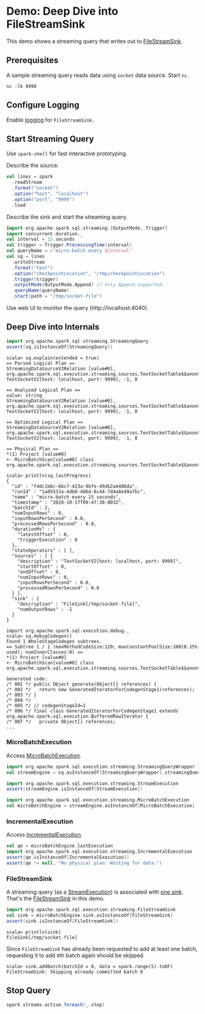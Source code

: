 # Demo: Deep Dive into FileStreamSink

This demo shows a streaming query that writes out to [FileStreamSink](../datasources/file/FileStreamSink.md).

## Prerequisites

A sample streaming query reads data using `socket` data source. Start `nc`.

```shell
nc -lk 9999
```

## Configure Logging

Enable [logging](../datasources/file/FileStreamSink.md#logging) for `FileStreamSink`.

## Start Streaming Query

Use `spark-shell` for fast interactive prototyping.

Describe the source.

```scala
val lines = spark
  .readStream
  .format("socket")
  .option("host", "localhost")
  .option("port", "9999")
  .load
```

Describe the sink and start the streaming query.

```scala
import org.apache.spark.sql.streaming.{OutputMode, Trigger}
import concurrent.duration._
val interval = 15.seconds
val trigger = Trigger.ProcessingTime(interval)
val queryName = s"micro-batch every $interval"
val sq = lines
  .writeStream
  .format("text")
  .option("checkpointLocation", "/tmp/checkpointLocation")
  .trigger(trigger)
  .outputMode(OutputMode.Append) // only Append supported
  .queryName(queryName)
  .start(path = "/tmp/socket-file")
```

Use web UI to monitor the query (http://localhost:4040).

## Deep Dive into Internals

```scala
import org.apache.spark.sql.streaming.StreamingQuery
assert(sq.isInstanceOf[StreamingQuery])
```

```text
scala> sq.explain(extended = true)
== Parsed Logical Plan ==
StreamingDataSourceV2Relation [value#0], org.apache.spark.sql.execution.streaming.sources.TextSocketTable$$anon$1@aa58ed0, TextSocketV2[host: localhost, port: 9999], -1, 0

== Analyzed Logical Plan ==
value: string
StreamingDataSourceV2Relation [value#0], org.apache.spark.sql.execution.streaming.sources.TextSocketTable$$anon$1@aa58ed0, TextSocketV2[host: localhost, port: 9999], -1, 0

== Optimized Logical Plan ==
StreamingDataSourceV2Relation [value#0], org.apache.spark.sql.execution.streaming.sources.TextSocketTable$$anon$1@aa58ed0, TextSocketV2[host: localhost, port: 9999], -1, 0

== Physical Plan ==
*(1) Project [value#0]
+- MicroBatchScan[value#0] class org.apache.spark.sql.execution.streaming.sources.TextSocketTable$$anon$1
```

```text
scala> println(sq.lastProgress)
{
  "id" : "f4dc1b6c-6bc7-423a-9bfe-49db2a440bda",
  "runId" : "1a05533a-4db0-486d-8c44-7d4a8e49a7bc",
  "name" : "micro-batch every 15 seconds",
  "timestamp" : "2020-10-17T09:47:30.003Z",
  "batchId" : 2,
  "numInputRows" : 0,
  "inputRowsPerSecond" : 0.0,
  "processedRowsPerSecond" : 0.0,
  "durationMs" : {
    "latestOffset" : 0,
    "triggerExecution" : 0
  },
  "stateOperators" : [ ],
  "sources" : [ {
    "description" : "TextSocketV2[host: localhost, port: 9999]",
    "startOffset" : 0,
    "endOffset" : 0,
    "numInputRows" : 0,
    "inputRowsPerSecond" : 0.0,
    "processedRowsPerSecond" : 0.0
  } ],
  "sink" : {
    "description" : "FileSink[/tmp/socket-file]",
    "numOutputRows" : -1
  }
}
```

```text
import org.apache.spark.sql.execution.debug._
scala> sq.debugCodegen()
Found 1 WholeStageCodegen subtrees.
== Subtree 1 / 1 (maxMethodCodeSize:120; maxConstantPoolSize:100(0.15% used); numInnerClasses:0) ==
*(1) Project [value#0]
+- MicroBatchScan[value#0] class org.apache.spark.sql.execution.streaming.sources.TextSocketTable$$anon$1

Generated code:
/* 001 */ public Object generate(Object[] references) {
/* 002 */   return new GeneratedIteratorForCodegenStage1(references);
/* 003 */ }
/* 004 */
/* 005 */ // codegenStageId=1
/* 006 */ final class GeneratedIteratorForCodegenStage1 extends org.apache.spark.sql.execution.BufferedRowIterator {
/* 007 */   private Object[] references;
...
```

### MicroBatchExecution

Access [MicroBatchExecution](../MicroBatchExecution.md).

```scala
import org.apache.spark.sql.execution.streaming.StreamingQueryWrapper
val streamEngine = sq.asInstanceOf[StreamingQueryWrapper].streamingQuery

import org.apache.spark.sql.execution.streaming.StreamExecution
assert(streamEngine.isInstanceOf[StreamExecution])

import org.apache.spark.sql.execution.streaming.MicroBatchExecution
val microBatchEngine = streamEngine.asInstanceOf[MicroBatchExecution]
```

### IncrementalExecution

Access [IncrementalExecution](../IncrementalExecution.md).

```scala
val qe = microBatchEngine.lastExecution
import org.apache.spark.sql.execution.streaming.IncrementalExecution
assert(qe.isInstanceOf[IncrementalExecution])
assert(qe != null, "No physical plan. Waiting for data.")
```

### FileStreamSink

A streaming query (as a [StreamExecution](../StreamExecution.md)) is associated with [one sink](../StreamExecution.md#sink). That's the [FileStreamSink](../datasources/file/FileStreamSink.md) in this demo.

```scala
import org.apache.spark.sql.execution.streaming.FileStreamSink
val sink = microBatchEngine.sink.asInstanceOf[FileStreamSink]
assert(sink.isInstanceOf[FileStreamSink])
```

```text
scala> println(sink)
FileSink[/tmp/socket-file]
```

Since `FileStreamSink` has already been requested to add at least one batch, requesting it to add `0`th batch again should be skipped.

```text
scala> sink.addBatch(batchId = 0, data = spark.range(5).toDF)
FileStreamSink: Skipping already committed batch 0
```

## Stop Query

```scala
spark.streams.active.foreach(_.stop)
```
